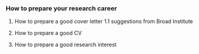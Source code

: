 ### How to prepare your research career

1. How to prepare a good cover letter
1.1 suggestions from Broad Institute

2. How to prepare a good CV


3. How to prepare a good research interest



